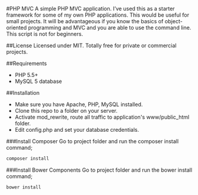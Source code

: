 #PHP MVC
A simple PHP MVC application. I’ve used this as a starter framework for some of my own PHP applications. This would be useful for small projects. It will be advantageous if you know the basics of object-oriented programming and MVC and you are able to use the command line. This script is not for beginners.

##License
Licensed under MIT. Totally free for private or commercial projects.

##Requirements
* PHP 5.5+
* MySQL 5 database

##Installation
* Make sure you have Apache, PHP, MySQL installed.
* Clone this repo to a folder on your server.
* Activate mod_rewrite, route all traffic to application's www/public_html folder.
* Edit config.php and set your database credentials.

###Install Composer
Go to project folder and run the composer install command;

```bash
composer install
```

###Install Bower Components
Go to project folder and run the bower install command;

```bash
bower install
```
